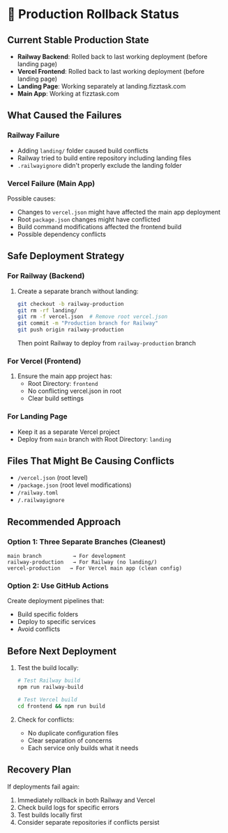 # 🔄 Production Rollback Status

## Current Stable Production State
- **Railway Backend**: Rolled back to last working deployment (before landing page)
- **Vercel Frontend**: Rolled back to last working deployment (before landing page)
- **Landing Page**: Working separately at landing.fizztask.com
- **Main App**: Working at fizztask.com

## What Caused the Failures

### Railway Failure
- Adding `landing/` folder caused build conflicts
- Railway tried to build entire repository including landing files
- `.railwayignore` didn't properly exclude the landing folder

### Vercel Failure (Main App)
Possible causes:
- Changes to `vercel.json` might have affected the main app deployment
- Root `package.json` changes might have conflicted
- Build command modifications affected the frontend build
- Possible dependency conflicts

## Safe Deployment Strategy

### For Railway (Backend)
1. Create a separate branch without landing:
   ```bash
   git checkout -b railway-production
   git rm -rf landing/
   git rm -f vercel.json  # Remove root vercel.json
   git commit -m "Production branch for Railway"
   git push origin railway-production
   ```
   Then point Railway to deploy from `railway-production` branch

### For Vercel (Frontend)
1. Ensure the main app project has:
   - Root Directory: `frontend`
   - No conflicting vercel.json in root
   - Clear build settings

### For Landing Page
- Keep it as a separate Vercel project
- Deploy from `main` branch with Root Directory: `landing`

## Files That Might Be Causing Conflicts
- `/vercel.json` (root level)
- `/package.json` (root level modifications)
- `/railway.toml`
- `/.railwayignore`

## Recommended Approach

### Option 1: Three Separate Branches (Cleanest)
```
main branch          → For development
railway-production   → For Railway (no landing/)
vercel-production   → For Vercel main app (clean config)
```

### Option 2: Use GitHub Actions
Create deployment pipelines that:
- Build specific folders
- Deploy to specific services
- Avoid conflicts

## Before Next Deployment
1. Test the build locally:
   ```bash
   # Test Railway build
   npm run railway-build
   
   # Test Vercel build
   cd frontend && npm run build
   ```

2. Check for conflicts:
   - No duplicate configuration files
   - Clear separation of concerns
   - Each service only builds what it needs

## Recovery Plan
If deployments fail again:
1. Immediately rollback in both Railway and Vercel
2. Check build logs for specific errors
3. Test builds locally first
4. Consider separate repositories if conflicts persist
